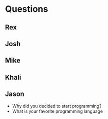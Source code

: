 # Questions

## Rex


## Josh


## Mike


## Khali


## Jason

- Why did you decided to start programming?
- What is your favorite programming language
